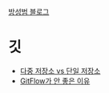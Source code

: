 [방성범 블로그](/README.md)

# 깃

- [다중 저장소 vs 단일 저장소](/multirepo-vs-monorepo.md)
- [GitFlow가 안 좋은 이유](/gitflow-bad.md)
